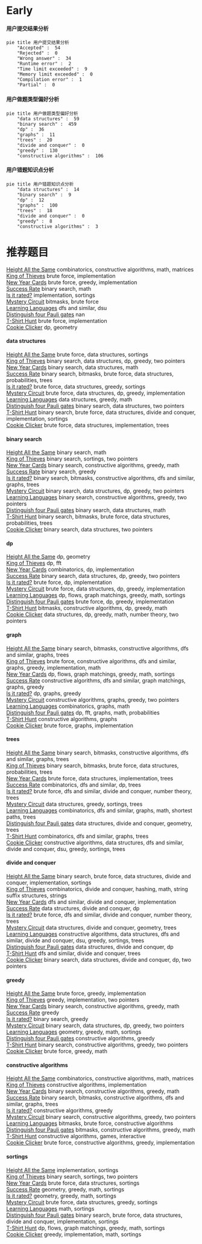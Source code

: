 # Early
<!-- tabs:start -->
#### **用户提交结果分析**

```mermaid
pie title 用户提交结果分析
    "Accepted" :  54
    "Rejected" :  0
    "Wrong answer" :  34
    "Runtime error" :  2
    "Time limit exceeded" :  9
    "Memory limit exceeded" :  0
    "Compilation error" :  1
    "Partial" :  0
```
#### **用户做题类型偏好分析**

```mermaid
pie title 用户做题类型偏好分析
    "data structures" :  59
    "binary search" :  459
    "dp" :  36
    "graphs" :  11
    "trees" :  20
    "divide and conquer" :  0
    "greedy" :  130
    "constructive algorithms" :  106
```
#### **用户错题知识点分析**

```mermaid
pie title 用户错题知识点分析
    "data structures" :  14
    "binary search" :  9
    "dp" :  12
    "graphs" :  100
    "trees" :  18
    "divide and conquer" :  0
    "greedy" :  8
    "constructive algorithms" :  3
```
<!-- tabs:end -->
# 推荐题目
[Height All the Same](http://codeforces.com/problemset/problem/1332/E)		combinatorics,
                        constructive algorithms,
                        math,
                        matrices		  
[King of Thieves](http://codeforces.com/problemset/problem/526/A)		brute force,
                        implementation		  
[New Year Cards](http://codeforces.com/problemset/problem/140/B)		brute force,
                        greedy,
                        implementation		  
[Success Rate](https://codeforces.com/contest/807/problem/C)		binary search,
                        math		  
[Is it rated?](http://codeforces.com/problemset/problem/807/A)		implementation,
                        sortings		  
[Mystery Circuit](http://codeforces.com/problemset/problem/1145/C)		bitmasks,
                        brute force		  
[Learning Languages](https://codeforces.com/contest/278/problem/C)		dfs and similar,
                        dsu		  
[Distinguish four Pauli gates](http://codeforces.com/problemset/problem/1357/A6)		nan		  
[T-Shirt Hunt](http://codeforces.com/problemset/problem/807/B)		brute force,
                        implementation		  
[Cookie Clicker](http://codeforces.com/problemset/problem/377/E)		dp,
                        geometry		  
<!-- tabs:start -->
#### **data structures**
[Height All the Same](http://codeforces.com/problemset/problem/1140/C)		brute force,
                        data structures,
                        sortings		  
[King of Thieves](http://codeforces.com/problemset/problem/1492/C)		binary search,
                        data structures,
                        dp,
                        greedy,
                        two pointers		  
[New Year Cards](http://codeforces.com/problemset/problem/1490/G)		binary search,
                        data structures,
                        math		  
[Success Rate](http://codeforces.com/problemset/problem/1479/D)		binary search,
                        bitmasks,
                        brute force,
                        data structures,
                        probabilities,
                        trees		  
[Is it rated?](http://codeforces.com/problemset/problem/1497/A)		brute force,
                        data structures,
                        greedy,
                        sortings		  
[Mystery Circuit](http://codeforces.com/problemset/problem/1491/C)		brute force,
                        data structures,
                        dp,
                        greedy,
                        implementation		  
[Learning Languages](http://codeforces.com/problemset/problem/1492/B)		data structures,
                        greedy,
                        math		  
[Distinguish four Pauli gates](http://codeforces.com/problemset/problem/1436/E)		binary search,
                        data structures,
                        two pointers		  
[T-Shirt Hunt](http://codeforces.com/problemset/problem/1461/D)		binary search,
                        brute force,
                        data structures,
                        divide and conquer,
                        implementation,
                        sortings		  
[Cookie Clicker](http://codeforces.com/problemset/problem/1511/C)		brute force,
                        data structures,
                        implementation,
                        trees		  
#### **binary search**
[Height All the Same](https://codeforces.com/contest/807/problem/C)		binary search,
                        math		  
[King of Thieves](http://codeforces.com/problemset/problem/216/D)		binary search,
                        sortings,
                        two pointers		  
[New Year Cards](https://codeforces.com/contest/807/problem/E)		binary search,
                        constructive algorithms,
                        greedy,
                        math		  
[Success Rate](https://codeforces.com/contest/1169/problem/C)		binary search,
                        greedy		  
[Is it rated?](http://codeforces.com/problemset/problem/570/D)		binary search,
                        bitmasks,
                        constructive algorithms,
                        dfs and similar,
                        graphs,
                        trees		  
[Mystery Circuit](http://codeforces.com/problemset/problem/1492/C)		binary search,
                        data structures,
                        dp,
                        greedy,
                        two pointers		  
[Learning Languages](http://codeforces.com/problemset/problem/1463/D)		binary search,
                        constructive algorithms,
                        greedy,
                        two pointers		  
[Distinguish four Pauli gates](http://codeforces.com/problemset/problem/1490/G)		binary search,
                        data structures,
                        math		  
[T-Shirt Hunt](http://codeforces.com/problemset/problem/1479/D)		binary search,
                        bitmasks,
                        brute force,
                        data structures,
                        probabilities,
                        trees		  
[Cookie Clicker](http://codeforces.com/problemset/problem/1436/E)		binary search,
                        data structures,
                        two pointers		  
#### **dp**
[Height All the Same](http://codeforces.com/problemset/problem/377/E)		dp,
                        geometry		  
[King of Thieves](http://codeforces.com/problemset/problem/300/D)		dp,
                        fft		  
[New Year Cards](http://codeforces.com/problemset/problem/1272/C)		combinatorics,
                        dp,
                        implementation		  
[Success Rate](http://codeforces.com/problemset/problem/1492/C)		binary search,
                        data structures,
                        dp,
                        greedy,
                        two pointers		  
[Is it rated?](https://codeforces.com/contest/1457/problem/C)		brute force,
                        dp,
                        implementation		  
[Mystery Circuit](http://codeforces.com/problemset/problem/1491/C)		brute force,
                        data structures,
                        dp,
                        greedy,
                        implementation		  
[Learning Languages](http://codeforces.com/problemset/problem/1437/C)		dp,
                        flows,
                        graph matchings,
                        greedy,
                        math,
                        sortings		  
[Distinguish four Pauli gates](http://codeforces.com/problemset/problem/1499/B)		brute force,
                        dp,
                        greedy,
                        implementation		  
[T-Shirt Hunt](http://codeforces.com/problemset/problem/1491/D)		bitmasks,
                        constructive algorithms,
                        dp,
                        greedy,
                        math		  
[Cookie Clicker](http://codeforces.com/problemset/problem/1497/E1)		data structures,
                        dp,
                        greedy,
                        math,
                        number theory,
                        two pointers		  
#### **graph**
[Height All the Same](http://codeforces.com/problemset/problem/570/D)		binary search,
                        bitmasks,
                        constructive algorithms,
                        dfs and similar,
                        graphs,
                        trees		  
[King of Thieves](http://codeforces.com/problemset/problem/1487/C)		brute force,
                        constructive algorithms,
                        dfs and similar,
                        graphs,
                        greedy,
                        implementation,
                        math		  
[New Year Cards](http://codeforces.com/problemset/problem/1437/C)		dp,
                        flows,
                        graph matchings,
                        greedy,
                        math,
                        sortings		  
[Success Rate](http://codeforces.com/problemset/problem/1470/D)		constructive algorithms,
                        dfs and similar,
                        graph matchings,
                        graphs,
                        greedy		  
[Is it rated?](http://codeforces.com/problemset/problem/1476/C)		dp,
                        graphs,
                        greedy		  
[Mystery Circuit](http://codeforces.com/problemset/problem/1304/D)		constructive algorithms,
                        graphs,
                        greedy,
                        two pointers		  
[Learning Languages](http://codeforces.com/problemset/problem/1475/C)		combinatorics,
                        graphs,
                        math		  
[Distinguish four Pauli gates](http://codeforces.com/problemset/problem/553/E)		dp,
                        fft,
                        graphs,
                        math,
                        probabilities		  
[T-Shirt Hunt](http://codeforces.com/problemset/problem/1495/C)		constructive algorithms,
                        graphs		  
[Cookie Clicker](http://codeforces.com/problemset/problem/1510/K)		brute force,
                        graphs,
                        implementation		  
#### **trees**
[Height All the Same](http://codeforces.com/problemset/problem/570/D)		binary search,
                        bitmasks,
                        constructive algorithms,
                        dfs and similar,
                        graphs,
                        trees		  
[King of Thieves](http://codeforces.com/problemset/problem/1479/D)		binary search,
                        bitmasks,
                        brute force,
                        data structures,
                        probabilities,
                        trees		  
[New Year Cards](http://codeforces.com/problemset/problem/1511/C)		brute force,
                        data structures,
                        implementation,
                        trees		  
[Success Rate](http://codeforces.com/problemset/problem/1499/F)		combinatorics,
                        dfs and similar,
                        dp,
                        trees		  
[Is it rated?](http://codeforces.com/problemset/problem/1491/E)		brute force,
                        dfs and similar,
                        divide and conquer,
                        number theory,
                        trees		  
[Mystery Circuit](http://codeforces.com/problemset/problem/1466/D)		data structures,
                        greedy,
                        sortings,
                        trees		  
[Learning Languages](http://codeforces.com/problemset/problem/1495/D)		combinatorics,
                        dfs and similar,
                        graphs,
                        math,
                        shortest paths,
                        trees		  
[Distinguish four Pauli gates](http://codeforces.com/problemset/problem/1303/G)		data structures,
                        divide and conquer,
                        geometry,
                        trees		  
[T-Shirt Hunt](http://codeforces.com/problemset/problem/1454/E)		combinatorics,
                        dfs and similar,
                        graphs,
                        trees		  
[Cookie Clicker](http://codeforces.com/problemset/problem/1494/D)		constructive algorithms,
                        data structures,
                        dfs and similar,
                        divide and conquer,
                        dsu,
                        greedy,
                        sortings,
                        trees		  
#### **divide and conquer**
[Height All the Same](http://codeforces.com/problemset/problem/1461/D)		binary search,
                        brute force,
                        data structures,
                        divide and conquer,
                        implementation,
                        sortings		  
[King of Thieves](http://codeforces.com/problemset/problem/1466/G)		combinatorics,
                        divide and conquer,
                        hashing,
                        math,
                        string suffix structures,
                        strings		  
[New Year Cards](http://codeforces.com/problemset/problem/1490/D)		dfs and similar,
                        divide and conquer,
                        implementation		  
[Success Rate](https://codeforces.com/contest/1483/problem/C)		data structures,
                        divide and conquer,
                        dp		  
[Is it rated?](http://codeforces.com/problemset/problem/1491/E)		brute force,
                        dfs and similar,
                        divide and conquer,
                        number theory,
                        trees		  
[Mystery Circuit](http://codeforces.com/problemset/problem/1303/G)		data structures,
                        divide and conquer,
                        geometry,
                        trees		  
[Learning Languages](http://codeforces.com/problemset/problem/1494/D)		constructive algorithms,
                        data structures,
                        dfs and similar,
                        divide and conquer,
                        dsu,
                        greedy,
                        sortings,
                        trees		  
[Distinguish four Pauli gates](http://codeforces.com/problemset/problem/1482/E)		data structures,
                        divide and conquer,
                        dp		  
[T-Shirt Hunt](http://codeforces.com/problemset/problem/566/C)		dfs and similar,
                        divide and conquer,
                        trees		  
[Cookie Clicker](http://codeforces.com/problemset/problem/1428/F)		binary search,
                        data structures,
                        divide and conquer,
                        dp,
                        two pointers		  
#### **greedy**
[Height All the Same](http://codeforces.com/problemset/problem/140/B)		brute force,
                        greedy,
                        implementation		  
[King of Thieves](http://codeforces.com/problemset/problem/381/A)		greedy,
                        implementation,
                        two pointers		  
[New Year Cards](https://codeforces.com/contest/807/problem/E)		binary search,
                        constructive algorithms,
                        greedy,
                        math		  
[Success Rate](https://codeforces.com/contest/1432/problem/F)		greedy		  
[Is it rated?](https://codeforces.com/contest/1169/problem/C)		binary search,
                        greedy		  
[Mystery Circuit](http://codeforces.com/problemset/problem/1492/C)		binary search,
                        data structures,
                        dp,
                        greedy,
                        two pointers		  
[Learning Languages](https://codeforces.com/contest/1496/problem/C)		geometry,
                        greedy,
                        math,
                        sortings		  
[Distinguish four Pauli gates](http://codeforces.com/problemset/problem/1493/A)		constructive algorithms,
                        greedy		  
[T-Shirt Hunt](http://codeforces.com/problemset/problem/1463/D)		binary search,
                        constructive algorithms,
                        greedy,
                        two pointers		  
[Cookie Clicker](http://codeforces.com/problemset/problem/1462/C)		brute force,
                        greedy,
                        math		  
#### **constructive algorithms**
[Height All the Same](http://codeforces.com/problemset/problem/1332/E)		combinatorics,
                        constructive algorithms,
                        math,
                        matrices		  
[King of Thieves](http://codeforces.com/problemset/problem/421/A)		constructive algorithms,
                        implementation		  
[New Year Cards](https://codeforces.com/contest/807/problem/E)		binary search,
                        constructive algorithms,
                        greedy,
                        math		  
[Success Rate](http://codeforces.com/problemset/problem/570/D)		binary search,
                        bitmasks,
                        constructive algorithms,
                        dfs and similar,
                        graphs,
                        trees		  
[Is it rated?](http://codeforces.com/problemset/problem/1493/A)		constructive algorithms,
                        greedy		  
[Mystery Circuit](http://codeforces.com/problemset/problem/1463/D)		binary search,
                        constructive algorithms,
                        greedy,
                        two pointers		  
[Learning Languages](https://codeforces.com/contest/1456/problem/B)		bitmasks,
                        brute force,
                        constructive algorithms		  
[Distinguish four Pauli gates](http://codeforces.com/problemset/problem/1492/D)		bitmasks,
                        constructive algorithms,
                        greedy,
                        math		  
[T-Shirt Hunt](https://codeforces.com/contest/1504/problem/D)		constructive algorithms,
                        games,
                        interactive		  
[Cookie Clicker](https://codeforces.com/contest/1483/problem/A)		brute force,
                        constructive algorithms,
                        greedy,
                        implementation		  
#### **sortings**
[Height All the Same](http://codeforces.com/problemset/problem/807/A)		implementation,
                        sortings		  
[King of Thieves](http://codeforces.com/problemset/problem/216/D)		binary search,
                        sortings,
                        two pointers		  
[New Year Cards](http://codeforces.com/problemset/problem/1140/C)		brute force,
                        data structures,
                        sortings		  
[Success Rate](https://codeforces.com/contest/1496/problem/C)		geometry,
                        greedy,
                        math,
                        sortings		  
[Is it rated?](http://codeforces.com/problemset/problem/1495/A)		geometry,
                        greedy,
                        math,
                        sortings		  
[Mystery Circuit](http://codeforces.com/problemset/problem/1497/A)		brute force,
                        data structures,
                        greedy,
                        sortings		  
[Learning Languages](http://codeforces.com/problemset/problem/1427/A)		math,
                        sortings		  
[Distinguish four Pauli gates](http://codeforces.com/problemset/problem/1461/D)		binary search,
                        brute force,
                        data structures,
                        divide and conquer,
                        implementation,
                        sortings		  
[T-Shirt Hunt](http://codeforces.com/problemset/problem/1437/C)		dp,
                        flows,
                        graph matchings,
                        greedy,
                        math,
                        sortings		  
[Cookie Clicker](http://codeforces.com/problemset/problem/1473/A)		greedy,
                        implementation,
                        math,
                        sortings		  
<!-- tabs:end -->
